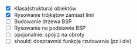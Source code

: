- [x] Klasa(struktura) obiektów
- [x] Rysowanie trójkątów zamiast linii
- [ ] Budowanie drzewa BSP
- [ ] Rysowanie na podstawie BSP 
- [ ] opcjonalnie: spójrz na obroty
- [ ] should: dosprawnić funkcję rzutowania (pz i div)